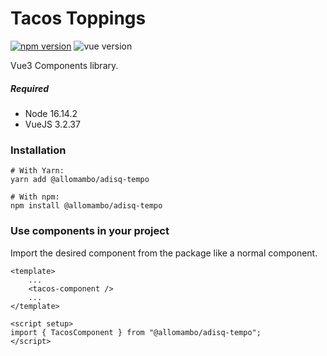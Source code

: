 # Tacos Toppings

[![npm version](https://img.shields.io/badge/npm-0.1.10-blue)](https://github.com/allomambo/adisq-tempo) ![vue version](https://img.shields.io/badge/vue-3-brightgreen)

Vue3 Components library.

##### Required

-   Node 16.14.2
-   VueJS 3.2.37

### Installation

```
# With Yarn:
yarn add @allomambo/adisq-tempo

# With npm:
npm install @allomambo/adisq-tempo
```

### Use components in your project

Import the desired component from the package like a normal component.

```
<template>
    ...
    <tacos-component />
    ...
</template>

<script setup>
import { TacosComponent } from "@allomambo/adisq-tempo";
</script>
```
